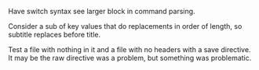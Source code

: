 Have switch syntax see larger block in command parsing.

Consider a sub of key values that do replacements in order of length, so
subtitle replaces before title. 

Test a file with nothing in it and a file with no headers with a save
directive. It may be the raw directive was a problem, but something was
problematic.